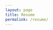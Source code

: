 ```yaml
---
layout: page
title: Resume
permalink: /resume/
---
```

<style>
p {
  font-size: 15px
}
<div>

# Deep Wilson Aricatt
deep.16wilson@gmail.com | +91 8767102424
<br>
**[GitHub](https://github.com/deepwilson)**  | **[LinkedIn](https://www.linkedin.com/in/deep-wilson-aricatt-7a20a173/)** |
**[StackOverflow](https://stackoverflow.com/users/7677793/dewil)** 


## Work Experience

### **Siemens**
*Sr. Machine learning Engineer* (*May 2021 - Present*)
- Currently working on contamination prevention at vaccine production workbench by detecting 3D Human Pose from Lidar feeds and restricting human movement on the basis of speed and co-worker proximity. (Client - GSK)
- Custom object detection pipeline to detect faulty clip placements on automotive dashboards (Client - Faurecia)
- Attention based U-Net to detect alpha-numeric text from drum-disks (Client - Munjal)

### **Orbo.ai**
*Computer Vision Engineer* (*October 2019 - May 2021*)
- Lead the Face Recognition project for Mumbai Metro (MMRDA) 
Literature survey and training models from scratch with large-scale data along with OpenVINO optimization and hardware setup.
Data augmentation to tackle racial bias (specific to Indian faces) and low lighting without sacrificing LFW accuracy (99.3%)
- Face detection model on the lines of LFFD (A Light and Fast Face Detector for Edge Devices) for real-time crowd monitoring.
- Packaged deep learning models (SR, face mask detection, social distance monitoring etc.) into production level C++ SDKs for clients oriented towards deployment on edge devices like routers (Client - Cisco)
- Created Super Resolution models using Residual Dense Block architecture for entertainment industry and mobile phones (lightweight models by pruning and quantization) 
- Created benchmarking tools to assess model performance in terms of VMAF, PSNR, SSIM etc. for super resolution applications

### **Yrals Digital Pvt. Ltd.**
*Developer Python | Machine Learning* (*March 2017 - October 2019*)
-  Developed **TV Feed Analyzer** an automated commercial extraction and story segregation platform based on broadcast video (news feed) for Times Now and Zee News(Zee Hindi and Wion) by deploying:
1. Machine learning techniques (HOG+LSTM, CNNs, PCA, linear regression) for anchor detection, face recognition, scrolling text band detection etc.
2. Traditional CV methods (shot detection, Hough Line transform) for scene classification, footage box detection  etc.
3.  Audio analysis (MFCC based Voice Activity Detection)
- Built scalable back-end from scratch for "TV Feed Analyzer" using AWS Lambda, EC2 and Mongo DB (system design, DB architecture, cron automation etc.)
- Deployed end to end machine learning pipelines on AWS
- Found solutions to problems in the video processing domain to optimize workflow and avoid bottle necks related to speed as well as compute costs on AWS (multi-processing in serverless environment)
- Joined as junior Python Developer to produce maintainable and well documented code for analytical and research-oriented problems related to computer vision, audio and video processing

### **MATLAB Helper** 
*MATLAB Developer* (*July 2016 - August 2016*)

Advanced MATLAB Project implementation dealing with:
- Image Processing
- Machine Readable Zone Detection
- Optical Character Recognition and other important topics related to physics
- Writing tutorials and code (in MATLAB) spanning concepts such as Monte Carlo simulation, Harris corner detection, Radon transform, etc.

## Education
**Don Bosco Institute of Technology, Mumbai** 
<br>
Bachelor's degree (Electronics and Telecommunications
Engineering)  
*2012 - 2016*



## Certifications

- [Practical Machine Learning with Tensorflow 2.0](https://drive.google.com/file/d/1ifuvzyexahZIOTsx6jXtpuhV_4bWYu3f/view)
- [Machine Learning for Engineering and Science Applications (NPTEL)](https://nptel.ac.in/noc/E_Certificate/noc19-cs14/NPTEL19CS14S61780504191043545.jpg)
- [Programming, Data structures and algorithms using Python  (NPTEL)](https://nptel.ac.in/noc/E_Certificate/noc18-cs21/NPTEL18CS21S26301391810070334.jpg)
- [Foundations of Wavelets and Multirate Digital Signal Processing (NPTEL)](https://drive.google.com/file/d/1Nn_GW9V5xa90c6IwOp7SrreNX1IKzXb2/view)
- Sparse Optimization for Signals & Systems (Indian Institute of Technology, Madras)



## Technical Skills
**Industry Knowledge:** 
*Computer Vision / Machine Learning / Deep Learning* **o** *OpenVINO optimization (C++ & Python)* **o** *AWS (AWSCLI, S3, Lambda, EC2, CloudFront)* **o** *Data Structures and Algorithms* **o** *Basic front-end skills* **o** *Github* **o** *3D Computer Vision* **o**  *Lidar data processing*

**Programming:** 
 *Python (Proficient)* **o** *C/C++ (Intermediate)* **o** *CUDA programming* **o** *JavaScript* **o** *PHP* **o** *MATLAB* **o** *VHDL*

**Machine learning frameworks:**
 *PyTorch (torchvision, torchaudio)* **o** *Keras API (Tensorflow backend)* **o** *Tensorflow 2.0* **o**  *Scikit Learn*

**Interpersonal Skills:** 
*Public Speaking* **o** *Pitching products (sales pitch)*


## Key Projects
- Face recognition using Arcface and Face detection using LFFD
- Image Classifier for fine grained classification and imbalanced dataset
- Voice Activity Detection based on MFCC/spectrogram classification
- Automated audio levelling for byte footages (NAT sound)
- Trending article suggestion based on K-means clustering
- Intelligent seam carving & Background removal 
- Blurred text detection using LSTM
- Object detection pipeline (SSD/Faster-RCNN)
- U-Net text detection


## Extracurriculars and Achievements
- Speaker at DevOps India Summit-21 *Topic-“Chaos engineering for Artificial Intelligence using MLOps approach”*
- Keyboardist, song writer @ [Keyband](https://www.youtube.com/channel/UCd0RBs6FM0Vvvvy1C_t_4GQ) - Official band of Kalyan Eparchy Youth (Performed with artists including [Alphonse Joseph](https://www.youtube.com/watch?v=SjuB5TtFsuw) and Rexband)
- Trinity Guildhall certified Keyboardist
- Serving as Choirmaster for St. Joseph's Church, MC Road since 2018
- Invited by Don Bosco Institute of Technology, Mumbai to conduct a session on "Machine Learning - Current Trends & Avenues"
- Secured 1st prize in "Instrumental Event" at CREXTAL 2014
- Led the St. Joseph's Church, MC Road Church Choir to victory at Fr. Sunny Memorial Church Choir Competition in the year 2018
- Secured 2nd place in "Debate" at TALENTIA 2015
- Secured 5th place in "One Minute to Fame (Keyboards)" at TALENTIA 2015
- Secured "ELITE" status in NPTEL certification course "Practical Machine Learning with Tensorflow 2.0"

</div>
